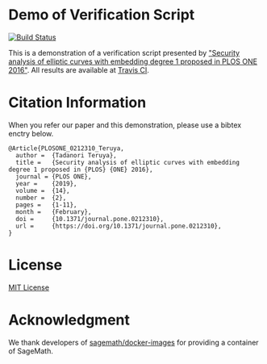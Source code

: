 # Demo of Verification Script

[![Build Status](https://travis-ci.org/tell/security-analysis-plos-one-2016.svg?branch=master)](https://travis-ci.org/tell/security-analysis-plos-one-2016)

This is a demonstration of a verification script presented by ["Security analysis of elliptic curves with embedding degree 1 proposed in PLOS ONE 2016"](https://doi.org/10.1371/journal.pone.0212310).
All results are available at [Travis CI](https://travis-ci.org/tell/security-analysis-plos-one-2016).

# Citation Information

When you refer our paper and this demonstration, please use a bibtex enctry below.
```
@Article{PLOSONE_0212310_Teruya,
  author =  {Tadanori Teruya},
  title =   {Security analysis of elliptic curves with embedding degree 1 proposed in {PLOS} {ONE} 2016},
  journal = {PLOS ONE},
  year =    {2019},
  volume =  {14},
  number =  {2},
  pages =   {1-11},
  month =   {February},
  doi =     {10.1371/journal.pone.0212310},
  url =     {https://doi.org/10.1371/journal.pone.0212310},
}
```

# License

[MIT License](https://opensource.org/licenses/MIT)

# Acknowledgment

We thank developers of [sagemath/docker-images](https://github.com/sagemath/docker-images) for providing a container of SageMath.
